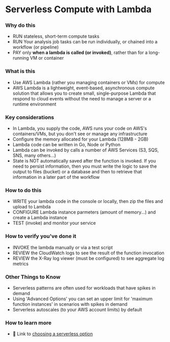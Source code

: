# Serverless Compute with Lambda

### Why do this
 - RUN stateless, short-term compute tasks
 - RUN Your analysis job tasks can be run individually, or chained into a workflow (or pipeline)
 - PAY only  **when a lambda is called (or invoked)**, rather than for a long-running VM or container

### What is this
 - Use AWS Lambda (rather you managing containers or VMs) for compute
 - AWS Lambda is a lightweight, event-based, asynchronous compute solution that allows you to create small, single-purpose Lambda that respond to cloud events without the need to manage a server or a runtime environment

### Key considerations
 - In Lambda, you supply the code, AWS runs your code on AWS's containers/VMs, but you don't see or manage any infrastructure
 - Configure the memory allocated for your Lambda (128MB - 2GB)
 - Lambda code can be written in Go, Node or Python
 - Lambda can be invoked by calls a number of AWS Services (S3, SQS, SNS, many others...)
 - State is NOT automatically saved after the function is invoked.  If you need to persist information, then you must write the logic to save the output to files (bucket) or a database and then to retrieve that information in a later part of the workflow

### How to do this
 - WRITE your lambda code in the console or locally, then zip the files and upload to Lambda
 - CONFIGURE Lambda instance parmeters (amount of memory...) and create a Lambda instance
 - TEST (invoke) and monitor your service

### How to verify you've done it
 - INVOKE the lambda manually or via a test script 
 - REVIEW the CloudWatch logs to see the result of the function invocation 
 - REVIEW the X-Ray log viewer (must be configured) to see aggregate log metrics

### Other Things to Know
 - Serverless patterns are often used for workloads that have spikes in demand
 - Using 'Advanced Options' you can set an upper limit for 'maximum function instances' in scenarios with spikes in demand
 - Serverless autoscales (to your AWS account limits) by default

### How to learn more
 - 📘 Link to [choosing a serverless option](https://aws.amazon.com/serverless/faqs/)
 
